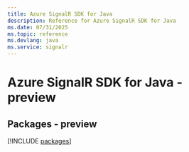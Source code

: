 ```yaml
---
title: Azure SignalR SDK for Java
description: Reference for Azure SignalR SDK for Java
ms.date: 07/31/2025
ms.topic: reference
ms.devlang: java
ms.service: signalr
---
```

# Azure SignalR SDK for Java - preview
## Packages - preview
[!INCLUDE [packages](signalr-index.md)]